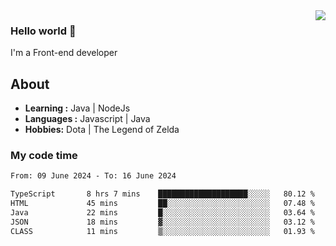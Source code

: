 <img align='right' src="https://github-readme-stats.vercel.app/api?username=jumodada&show_icons=true&theme=vue">

### Hello world 👋

I'm a Front-end developer 
    
## About
-  **Learning :** Java | NodeJs
-  **Languages :** Javascript | Java
-  **Hobbies:** Dota | The Legend of Zelda

### My code time

<!--START_SECTION:waka-->

```txt
From: 09 June 2024 - To: 16 June 2024

TypeScript       8 hrs 7 mins    ████████████████████░░░░░   80.12 %
HTML             45 mins         ██░░░░░░░░░░░░░░░░░░░░░░░   07.48 %
Java             22 mins         █░░░░░░░░░░░░░░░░░░░░░░░░   03.64 %
JSON             18 mins         ▓░░░░░░░░░░░░░░░░░░░░░░░░   03.12 %
CLASS            11 mins         ▒░░░░░░░░░░░░░░░░░░░░░░░░   01.93 %
```

<!--END_SECTION:waka-->
